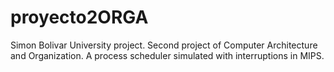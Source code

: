 # proyecto2ORGA
Simon Bolivar University project. Second project of Computer Architecture and Organization. A process scheduler simulated with interruptions in MIPS.
